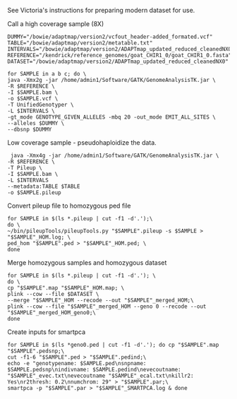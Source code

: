 See Victoria's instructions for preparing modern dataset for use.

Call a high coverage sample (8X)
```
DUMMY="/bowie/adaptmap/version2/vcfout_header-added_formated.vcf"
TABLE="/bowie/adaptmap/version2/metatable.txt"
INTERVALS="/bowie/adaptmap/version2/ADAPTmap_updated_reduced_cleanedNX0.interval_list"
REFERENCE="/kendrick/reference_genomes/goat_CHIR1_0/goat_CHIR1_0.fasta"
DATASET="/bowie/adaptmap/version2/ADAPTmap_updated_reduced_cleanedNX0"

for SAMPLE in a b c; do \
java -Xmx2g -jar /home/admin1/Software/GATK/GenomeAnalysisTK.jar \
-R $REFERENCE \
-I $SAMPLE.bam \
-o $SAMPLE.vcf \
-T UnifiedGenotyper \
-L $INTERVALS \
-gt_mode GENOTYPE_GIVEN_ALLELES -mbq 20 -out_mode EMIT_ALL_SITES \
--alleles $DUMMY \
--dbsnp $DUMMY
```

Low coverage sample - pseudohaploidize the data.
```
 java -Xmx4g -jar /home/admin1/Software/GATK/GenomeAnalysisTK.jar \
-R $REFERENCE \
-T Pileup \
-I $SAMPLE.bam \
-L $INTERVALS
--metadata:TABLE $TABLE
-o $SAMPLE.pileup
```



Convert pileup file to homozygous ped file
```
for SAMPLE in $(ls *.pileup | cut -f1 -d'.');\
do \
~/bin/pileupTools/pileupTools.py "$SAMPLE".pileup -s $SAMPLE > "$SAMPLE"_HOM.log; \
ped_hom "$SAMPLE".ped > "$SAMPLE"_HOM.ped; \
done
```



Merge homozygous samples and homozygous dataset

```
for SAMPLE in $(ls *.pileup | cut -f1 -d'.'); \
do \
cp "$SAMPLE".map "$SAMPLE"_HOM.map; \
plink --cow --file $DATASET \
--merge "$SAMPLE"_HOM --recode --out "$SAMPLE"_merged_HOM;\
plink --cow --file "$SAMPLE"_merged_HOM --geno 0 --recode --out "$SAMPLE"_merged_HOM_geno0;\
done
```
Create inputs for smartpca
```
for SAMPLE in $(ls *geno0.ped | cut -f1 -d'.'); do cp "$SAMPLE".map "$SAMPLE".pedsnp;\
cut -f1-6 "$SAMPLE".ped > "$SAMPLE".pedind;\
echo -e "genotypename: $SAMPLE.ped\nsnpname: $SAMPLE.pedsnp\nindivname: $SAMPLE.pedind\nevecoutname: "$SAMPLE"_evec.txt\nevecoutname "$SAMPLE"_ecal.txt\nkillr2: Yes\nr2thresh: 0.2\nnumchrom: 29" > "$SAMPLE".par;\
smartpca -p "$SAMPLE".par > "$SAMPLE"_SMARTPCA.log & done
```
